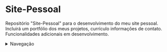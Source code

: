 # Site-Pessoal
Repositório "Site-Pessoal" para o desenvolvimento do meu site pessoal. Incluirá um portfólio dos meus projetos, currículo informações de contato. Funcionalidades adicionais em desenvolvimento.

<details>
    <summary>Navegação</summary>
    <ul>
        <li><a href="/Desenvolvimento/Roadmap.md">Roadmap</a></li>
        <li><a href="/Desenvolvimento/Cursos.md">Cursos que realizei para a elaboração do site</a></li>
    </ul>
</details>